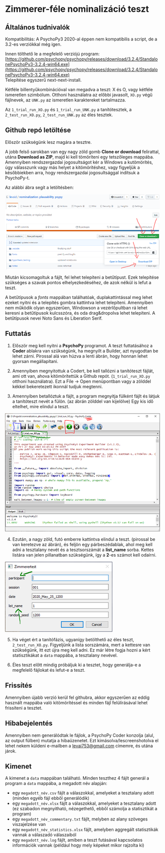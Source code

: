 # Zimmerer-féle nominalizáció teszt

## Általános tudnivalók

Kompatibilitás: A PsychoPy3 2020-al éppen nem kompatibilis a script, de a 3.2-es verziókkal még igen.

Innen tölthető le a megfelelő verziójú program: [https://github.com/psychopy/psychopy/releases/download/3.2.4/StandalonePsychoPy3-3.2.4-win64.exe](https://github.com/psychopy/psychopy/releases/download/3.2.4/StandalonePsychoPy3-3.2.4-win64.exe)  
Telepítése egyszerű next-next-install.


Kétféle billentyűkombinációval van megadva a teszt: X és O, vagy kétféle ismeretlen szimbólum. Otthoni használatra az előbbi javasolt, `XO.py` végű fájlnevek, az `UNK.py` az ismeretlen karaktereket tartalmazza.

Az `1_trial_run_XO.py` és `1_trial_run_UNK.py` a tanítótesztek, a `2_test_run_XO.py`, `2_test_run_UNK.py` az éles tesztek.

## Github repó letöltése

Először szükségünk lesz magára a tesztre. 

A jobb felső sarokban van egy nagy zöld gomb **Clone or download** felirattal, utána **Download as ZIP**, majd ki kell tömöríteni egy tetszőleges mappába. Amennyiben rendszergazdai jogosultságot kér a Windows a kutömörítés, úgy válasszunk vagy más helyet a kitömörítéshez, vagy figyeljük a későbbiekben arra, hogy rendszergazdai jogosultsággal indítsuk a PsychoPy-t.

Az alábbi ábra segít a letöltésben:

![a Github oldala](https://github.com/levaid/nominalization_plausability_psypy/raw/master/readme/github_site.PNG)

Miután kicsomagoltuk a fájlt, fel lehet telepíteni a betűtípust. Ezek telepítése szükséges a szavak pontos elhelyezkedéséhez, de azok nélkül is lefut a teszt.

A betűtípusok a _fonts_ mappában találhatóak, duplakattintással meg lehet ezeket nyitni és a telepítés gombra kattintva lehet telepíteni. Amennyiben nem működik olyan egyszerűen, Windowson a vezérlőpultban rá lehet keresni a betűtípusok kulcsszóra, és oda drag&dropolva lehet telepíteni. A betűtípusok nevei Noto Sans és Liberation Serif.

## Futtatás

1. Először meg kell nyitni a **PsychoPy** programot. A teszt futtatásához a **Coder** ablakra van szükségünk, ha megnyílt a Builder, azt nyugodtan be lehet zárni. Pirossal alá van húzva a lenti ábrán, hogy honnan lehet gyorsan megállapítani.

2. Amennyiben megnyitottuk a Codert, be kell tallózni a tanítóteszt fájlát, ami ott van, ahova kitömörítettük a Github repót. (`1_trial_run_XO.py` otthoni használatra). 
Ezt a File -> Open menüpontban vagy a zölddel kékkel bekeretezett ikonnál tudjuk megtenni.
3. Amennyiben betallóztuk a fájlt, a program megnyitja fülként fájlt és látjuk a tanítóteszt nevét a fülön. (az ábrán zölddel van kijelölve) Egy kis idő eltelhet, mire elindul a teszt.

![PsychoPy coder](https://github.com/levaid/nominalization_plausability_psypy/raw/master/readme/coder.PNG)


4. Ezután, a nagy zöld, futó emberre kattintva elindul a teszt. (pirossal be van keretezve az ábrán), és feljön egy párbeszédablak, ahol meg kell adni a tesztalany nevét és a tesztsorszámát a **list_name** sorba. Kettes listára van jelen pillanatban szükségünk, így a **2**-es számot kell odaírni.


![Párbeszédablak](https://github.com/levaid/nominalization_plausability_psypy/raw/master/readme/dialog_box.PNG)

5. Ha véget ért a tanítófázis, ugyanígy betölthető az éles teszt, `2_test_run_XO.py`. Figyeljünk a lista sorszámára, mert a kettesre van szükségünk, itt ezt újra meg kell adni. Ez már létre fogja hozni a kért statisztikákat a `data` mappába, a tesztalany nevével. 

6. Éles teszt előtt mindig próbáljuk ki a tesztet, hogy generálja-e a megfelelő fájlokat és lefut-e a teszt.

## Frissítés

Amennyiben újabb verzió kerül fel githubra, akkor egyszerűen az eddig használt mappába való kitömörítéssel és minden fájl felülírásával lehet frissíteni a tesztet.

## Hibabejelentés

Amennyiben nem generálódtak le fájlok, a PsychoPy Coder konzolja (alul, az output fülben) mutatja a hibaüzenetet. Ezt kimásolva/lescreenshotolva el lehet nekem küldeni e-mailben a levai753@gmail.com címemre, és utána járok. 

## Kimenet

A kimenet a `data` mappában található. Minden teszthez 4 fájlt generál a program a `data` mappába, a megadott név alapján: 

- egy `megadott_név.csv` fájlt a válaszokkal, amelyeket a tesztalany adott (minden egyéb fájl ebből generálódik)
- egy `megadott_név.xlsx` fájlt a válaszokkal, amelyeket a tesztalany adott (ez szabadon megnyitható, nézegethető, ebből számolja a statisztikát a program)
- egy `megadott_név_commentary.txt` fájlt, melyben az alany szöveges viszajelzése van
- egy `megadott_név_statistics.xlsx` fájlt, amelyben aggregált statisztikák vannak a válaszadó válaszaiból
- egy `megadott_név.log` fájlt, amiben a teszt futásával kapcsolatos információk vannak (például hogy mely képeket mikor rajzolta ki)


